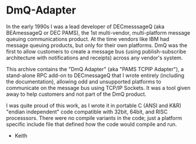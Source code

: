 # DmQ-Adapter

In the early 1990s I was a lead developer of DECmesssageQ (aka BEAmessageQ
or DEC PAMS), the 1st multi-vendor, multi-platform message queuing
communications product. At the time vendors like IBM had message queuing
products, but only for their own platforms. DmQ was the first to allow
customers to create a message bus (using publish-subscribe architecture
with notifications and receipts) across any vendor's system.

This archive contains the "DmQ Adapter" (aka "PAMS TCPIP Adapter"), a
stand-alone RPC add-on to DECmessageQ that I wrote entirely (including the
documentation), allowing odd and unsupported platforms to communicate on
the message bus using TCP/IP Sockets. It was a tool given away to help
customers and not part of the DmQ product.

I was quite proud of this work, as I wrote it in portable C (ANSI and K&R)
"endian independent" code compatible with 32bit, 64bit, and RISC
processsors. There were no compile variants in the code; just a platform
specific include file that defined how the code would compile and run.

- Keith
